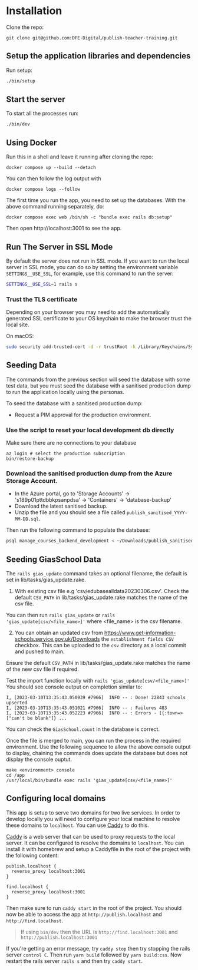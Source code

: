 # Installation

Clone the repo:

    git clone git@github.com:DFE-Digital/publish-teacher-training.git

## Setup the application libraries and dependencies

Run setup:

```bash
./bin/setup
```

## Start the server

To start all the processes run:

```bash
./bin/dev
```

## Using Docker

Run this in a shell and leave it running after cloning the repo:

```
docker compose up --build --detach
```

You can then follow the log output with

```
docker compose logs --follow
```

The first time you run the app, you need to set up the databases. With the above command running separately, do:

```
docker compose exec web /bin/sh -c "bundle exec rails db:setup"
```

Then open http://localhost:3001 to see the app.

## Run The Server in SSL Mode

By default the server does not run in SSL mode. If you want to run the local
server in SSL mode, you can do so by setting the environment variable
`SETTINGS__USE_SSL`, for example, use this command to run the server:

```bash
SETTINGS__USE_SSL=1 rails s
```

### Trust the TLS certificate

Depending on your browser you may need to add the automatically generated SSL
certificate to your OS keychain to make the browser trust the local site.

On macOS:

```bash
sudo security add-trusted-cert -d -r trustRoot -k /Library/Keychains/System.keychain config/localhost/https/localhost.crt
```

## Seeding Data

The commands from the previous section will seed the database with some test data, but you must seed the database with a sanitised production dump to run the application locally using the personas.

To seed the database with a sanitised production dump:

- Request a PIM approval for the production environment.


### Use the script to reset your local development db directly

Make sure there are no connections to your database

```shell
az login # select the production subscription
bin/restore-backup
```

### Download the sanitised production dump from the Azure Storage Account.
- In the Azure portal, go to 'Storage Accounts' -> 's189p01pttdbbkpsanpdsa' -> 'Containers' -> 'database-backup'
- Download the latest sanitised backup.
- Unzip the file and you should see a file called `publish_sanitised_YYYY-MM-DD.sql`.

Then run the following command to populate the database:

```bash
psql manage_courses_backend_development < ~/Downloads/publish_sanitised_YYYY-MM-DD.sql
```

## Seeding GiasSchool Data

The `rails gias_update` command takes an optional filename, the default is set in lib/tasks/gias_update.rake.

1. With existing csv file e.g 'csv/edubasealldata20230306.csv'. Check the default `CSV_PATH` in lib/tasks/gias_update.rake matches the name of the csv file.

You can then run `rails gias_update` or `rails 'gias_update[csv/<file_name>]'` where <file_name> is the csv filename.

2. You can obtain an updated csv from https://www.get-information-schools.service.gov.uk/Downloads the `establishment fields CSV` checkbox. This can be uploaded to the `csv` directory as a local commit and pushed to main.

Ensure the default `CSV_PATH` in lib/tasks/gias_update.rake matches the name of the new csv file if required.

Test the import function locally with `rails 'gias_update[csv/<file_name>]'`
You should see console output on completion similar to:

```
I, [2023-03-10T13:35:43.050939 #7966]  INFO -- : Done! 22843 schools upserted
I, [2023-03-10T13:35:43.051021 #7966]  INFO -- : Failures 483
I, [2023-03-10T13:35:43.052223 #7966]  INFO -- : Errors - [{:town=>["can't be blank"]} ...
```

You can check the `GiasSchool.count` in the database is correct.

Once the file is merged to main, you can run the process in the required environment.
Use the following sequence to allow the above console output to display, chaining the commands does update the database but does not display the console ouptut.

```
make <environment> console
cd /app
/usr/local/bin/bundle exec rails 'gias_update[csv/<file_name>]'
```

## Configuring local domains

This app is setup to serve two domains for two live services. In order to develop locally you will need to configure your local machine to resolve these domains to `localhost`. You can use [Caddy](https://caddyserver.com/) to do this.

[Caddy](https://caddyserver.com/) is a web server that can be used to proxy requests to the local server. It can be configured to resolve the domains to `localhost`. You can install it with homebrew and setup a Caddyfile in the root of the project with the following content:

```
publish.localhost {
  reverse_proxy localhost:3001
}

find.localhost {
  reverse_proxy localhost:3001
}
```

Then make sure to run `caddy start` in the root of the project. You should now be able to access the app at `http://publish.localhost` and `http://find.localhost`.

> If using `bin/dev` then the URL is `http://find.localhost:3001` and `http://publish.localhost:3001`

If you're getting an error message, try `caddy stop` then try stopping the rails server `control C`. Then run `yarn build` followed by `yarn build:css`. Now restart the rails server `rails s` and then try `caddy start`.
